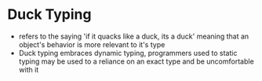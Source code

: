 # Duck Typing
- refers to the saying 'if it quacks like a duck, its a duck' meaning that an object's behavior is more relevant to it's type
- Duck typing embraces dynamic typing, programmers used to static typing may be used to a reliance on an exact type and be uncomfortable with it